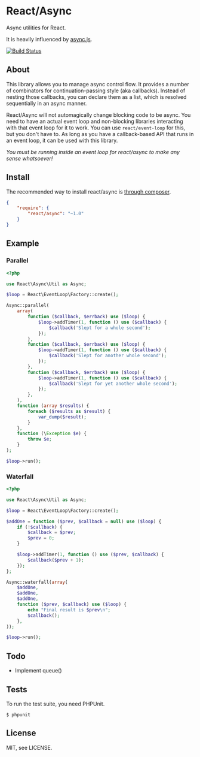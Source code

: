 # React/Async

Async utilities for React.

It is heavily influenced by [async.js](https://github.com/caolan/async).

[![Build Status](https://secure.travis-ci.org/reactphp/async.png?branch=master)](http://travis-ci.org/reactphp/async)

## About

This library allows you to manage async control flow. It provides a number of
combinators for continuation-passing style (aka callbacks). Instead of nesting
those callbacks, you can declare them as a list, which is resolved
sequentially in an async manner.

React/Async will not automagically change blocking code to be async. You need
to have an actual event loop and non-blocking libraries interacting with that
event loop for it to work. You can use `react/event-loop` for this, but you
don't have to. As long as you have a callback-based API that runs in an event
loop, it can be used with this library.

*You must be running inside an event loop for react/async to make any sense
whatsoever!*

## Install

The recommended way to install react/async is [through
composer](http://getcomposer.org).

```JSON
{
    "require": {
        "react/async": "~1.0"
    }
}
```

## Example

### Parallel

```php
<?php

use React\Async\Util as Async;

$loop = React\EventLoop\Factory::create();

Async::parallel(
    array(
        function ($callback, $errback) use ($loop) {
            $loop->addTimer(1, function () use ($callback) {
                $callback('Slept for a whole second');
            });
        },
        function ($callback, $errback) use ($loop) {
            $loop->addTimer(1, function () use ($callback) {
                $callback('Slept for another whole second');
            });
        },
        function ($callback, $errback) use ($loop) {
            $loop->addTimer(1, function () use ($callback) {
                $callback('Slept for yet another whole second');
            });
        },
    ),
    function (array $results) {
        foreach ($results as $result) {
            var_dump($result);
        }
    },
    function (\Exception $e) {
        throw $e;
    }
);

$loop->run();
```

### Waterfall

```php
<?php

use React\Async\Util as Async;

$loop = React\EventLoop\Factory::create();

$addOne = function ($prev, $callback = null) use ($loop) {
    if (!$callback) {
        $callback = $prev;
        $prev = 0;
    }

    $loop->addTimer(1, function () use ($prev, $callback) {
        $callback($prev + 1);
    });
};

Async::waterfall(array(
    $addOne,
    $addOne,
    $addOne,
    function ($prev, $callback) use ($loop) {
        echo "Final result is $prev\n";
        $callback();
    },
));

$loop->run();
```

## Todo

 * Implement queue()

## Tests

To run the test suite, you need PHPUnit.

    $ phpunit

## License

MIT, see LICENSE.
